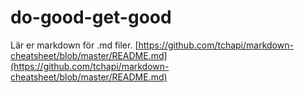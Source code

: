 # do-good-get-good #

Lär er markdown för .md filer.
[https://github.com/tchapi/markdown-cheatsheet/blob/master/README.md](https://github.com/tchapi/markdown-cheatsheet/blob/master/README.md)

